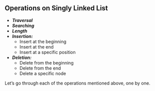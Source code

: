 ## Operations on Singly Linked List
- ***Traversal***
- ***Searching***
- ***Length***
- ***Insertion:***
    - Insert at the beginning
    - Insert at the end
    - Insert at a specific position
- ***Deletion:***
    - Delete from the beginning
    - Delete from the end
    - Delete a specific node

Let’s go through each of the operations mentioned above, one by one.